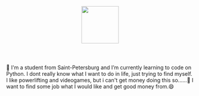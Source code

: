 <!DOCTYPE html> 

<html>  
   <head> 
      <meta charset = "utf-8"> 
   </head> 
  
   <body> 
      <header>
        <div id="header" align="center">
          <img  src="https://i.giphy.com/media/v1.Y2lkPTc5MGI3NjExOHN1andwcmMxNXF6b3NkdnQ1cmgyNjJvaHZqdDFldTFqbGQweWpodSZlcD12MV9pbnRlcm5hbF9naWZfYnlfaWQmY3Q9Zw/JqmupuTVZYaQX5s094/giphy.gif" width="100"/>
        </div>
      </header> 
            👋
           I'm a student from Saint-Petersburg and I’m currently learning to code on Python. I dont really know
           what I want to do in life, just trying to find myself. 
           I like powerlifting and videogames, but i can't get money doing this so......🤔 I want to find some
           job what I would like and get good money from.😄 
   </body> 
</html> 

